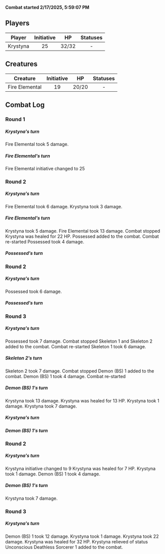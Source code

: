 **Combat started 2/17/2025, 5:59:07 PM**


## Players
| Player | Initiative | HP | Statuses |
| --- | :-: | :-: | :-: |
| Krystyna | 25 | 32/32 | - |
## Creatures
| Creature | Initiative  | HP | Statuses |
| --- | :-: | :-: | :-: |
| Fire Elemental | 19 | 20/20 | - |


## Combat Log

### Round 1

##### Krystyna's turn
Fire Elemental took 5 damage.
##### Fire Elemental's turn
Fire Elemental initiative changed to 25
### Round 2
##### Krystyna's turn
Fire Elemental took 6 damage.
Krystyna took 3 damage.
##### Fire Elemental's turn
Krystyna took 5 damage.
Fire Elemental took 13 damage.
Combat stopped
Krystyna was healed for 22 HP.
Possessed added to the combat.
Combat re-started
Possessed took 4 damage.
##### Possessed's turn
### Round 2
##### Krystyna's turn
Possessed took 6 damage.
##### Possessed's turn
### Round 3
##### Krystyna's turn
Possessed took 7 damage.
Combat stopped
Skeleton 1 and Skeleton 2 added to the combat.
Combat re-started
Skeleton 1 took 6 damage.
##### Skeleton 2's turn
Skeleton 2 took 7 damage.
Combat stopped
Demon (BS) 1 added to the combat.
Demon (BS) 1 took 4 damage.
Combat re-started
##### Demon (BS) 1's turn
Krystyna took 13 damage.
Krystyna was healed for 13 HP.
Krystyna took 1 damage.
Krystyna took 7 damage.
##### Krystyna's turn
##### Demon (BS) 1's turn
### Round 2
##### Krystyna's turn
Krystyna initiative changed to 9
Krystyna was healed for 7 HP.
Krystyna took 1 damage.
Demon (BS) 1 took 4 damage.
##### Demon (BS) 1's turn
Krystyna took 7 damage.
### Round 3
##### Krystyna's turn
Demon (BS) 1 took 12 damage.
Krystyna took 1 damage.
Krystyna took 22 damage.
Krystyna was healed for 32 HP.
Krystyna relieved of status Unconscious
Deathless Sorcerer 1 added to the combat.
